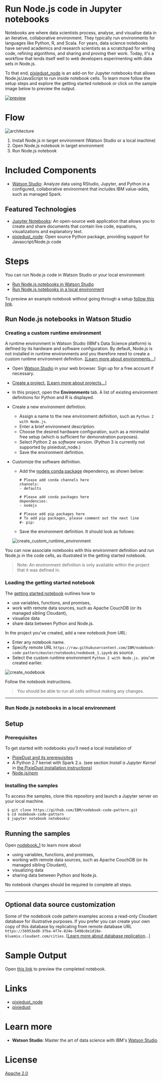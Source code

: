 # Run Node.js code in Jupyter notebooks

Notebooks are where data scientists process, analyse, and visualise data in an iterative, collaborative environment. They typically run environments for languages like Python, R, and Scala. For years, data science notebooks have served academics and research scientists as a scratchpad for writing code, refining algorithms, and sharing and proving their work. Today, it's a workflow that lends itself well to web developers experimenting with data sets in Node.js.

To that end, [pixiedust_node](https://github.com/ibm-watson-data-lab/pixiedust_node) is an add-on for Jupyter notebooks that allows Node.js/JavaScript to run inside notebook cells. To learn more follow the setup steps and explore the getting started notebook or click on the sample image below to preview the output.

[![preview](/notebooks/images/notebook_preview.png)](/notebooks/nodebook_1.ipynb)

# Flow

![architecture](/notebooks/images/architecture.png)

1. Install Node.js in target environment (Watson Studio or a local machine)
2. Open Node.js notebook in target environment
3. Run Node.js notebook

# Included Components
* [Watson Studio](https://datascience.ibm.com): Analyze data using RStudio, Jupyter, and Python in a configured, collaborative environment that includes IBM value-adds, such as managed Spark.

## Featured Technologies
* [Jupyter Notebooks](http://jupyter.org/): An open-source web application that allows you to create and share documents that contain live code, equations, visualizations and explanatory text.
* [pixiedust_node](https://github.com/ibm-watson-data-lab/pixiedust_node): Open source Python package, providing support for Javascript/Node.js code

# Steps

You can run Node.js code in Watson Studio or your local environment:
* [Run Node.js notebooks in Watson Studio](#cloud)
* [Run Node.js notebooks in a local environment](#real_world)

To preview an example notebook without going through a setup [follow this link](#preview).

## Run Node.js notebooks in Watson Studio
<a name="cloud"></a>

### Creating a custom runtime environment

A runtime environment in Watson Studio (IBM's Data Science platform) is defined by its hardware and software configuration. By default, Node.js is not installed in runtime environments and you therefore need to create a custom runtime environment definition. [[Learn more about environments...]](https://dataplatform.ibm.com/docs/content/analyze-data/notebook-environments.html)

 * Open [Watson Studio](https://datascience.ibm.com) in your web browser. Sign up for a free account if necessary.
 * [Create a project.](https://dataplatform.ibm.com/projects?context=analytics) [[Learn more about projects...]](https://dataplatform.ibm.com/docs/content/manage-data/manage-projects.html)
 * In this project, open the **Environments** tab. A list of existing environment definitions for Python and R is displayed.
 * Create a new environment definition.
   * Assign a name to the new environment definition, such as `Python 2 with Node.js`.
   * Enter a brief environment description.
   * Choose the desired hardware configuration, such as a minimalist free setup (which is sufficient for demonstration purposes).
   * Select Python 2 as _software version_. (Python 3 is currently not supported by pixiedust_node.)
   * Save the environment definition.
 * Customize the software definition.  
   * Add the [nodejs conda package](https://anaconda.org/anaconda/nodejs) dependency, as shown below:
     ```
     # Please add conda channels here
     channels:
     - defaults

     # Please add conda packages here
     dependencies:
     - nodejs

     # Please add pip packages here
     # To add pip packages, please comment out the next line
     #- pip:
     ```
   * Save the environment definition. It should look as follows:
 
    ![create_custom_runtime_environment](/notebooks/images/new_custom_environment.png)
    
  You can now associate notebooks with this environment definition and run Node.js in the code cells, as illustrated in the getting started notebook. 
  > Note: An environment definition is only available within the project that it was defined in. 
   
### Loading the getting started notebook

The [getting started notebook](notebooks/nodebook_1.ipynb) outlines how to
   * use variables, functions, and promises,
   * work with remote data sources, such as Apache CouchDB (or its managed sibling Cloudant),
   * visualize data
   * share data between Python and Node.js.
   
In the project you've created, add a new notebook _from URL_:
  * Enter any notebook name.
  * Specify remote URL `https://raw.githubusercontent.com/IBM/nodebook-code-pattern/master/notebooks/nodebook_1.ipynb` as source.
  * Select the custom runtime environment `Python 2 with Node.js.` you've created earlier. 

   ![create_nodebook](/notebooks/images/new_notebook_custom_environment.png)

Follow the notebook instructions.
> You should be able to run all cells without making any changes.

***
<a name="real_world"></a>
### Run Node.js notebooks in a local environment
## Setup

### Prerequisites
To get started with nodebooks you'll need a local installation of
 
 * [PixieDust and its prerequisites](https://ibm-watson-data-lab.github.io/pixiedust/install.html)
 * A Python 2.7 kernel with Spark 2.x. (see section *Install a Jupyter Kernel* in [the PixieDust installation instructions](https://ibm-watson-data-lab.github.io/pixiedust/install.html))
 * [Node.js/npm](https://nodejs.org/en/download/)


### Installing the samples

To access the samples, clone this repository and launch a Jupyter server on your local machine.

```
 $ git clone https://github.com/IBM/nodebook-code-pattern.git
 $ cd nodebook-code-pattern
 $ jupyter notebook notebooks/
```

## Running the samples

Open [nodebook_1](notebooks/nodebook_1.ipynb) to learn more about

 * using variables, functions, and promises,
 * working with remote data sources, such as Apache CouchDB (or its managed sibling Cloudant),
 * visualizing data
 * sharing data between Python and Node.js.

No notebook changes should be required to complete all steps.

***

## Optional data source customization

Some of the nodebook code pattern examples access a read-only Cloudant database for illustrative purposes. If you prefer you can create your own copy of this database by replicating from remote database URL `https://56953ed8-3fba-4f7e-824e-5498c8e1d18e-bluemix.cloudant.com/cities`. [[Learn more about database replication](https://developer.ibm.com/clouddataservices/docs/cloudant/replication/)...]

# Sample Output
<a name="preview"></a>

Open [this link](/notebooks/nodebook_1.ipynb) to preview the completed notebook.

# Links
* [pixiedust_node](https://github.com/ibm-watson-data-lab/pixiedust_node)
* [pixiedust](https://github.com/ibm-watson-data-lab/pixiedust)

# Learn more
* **Watson Studio**: Master the art of data science with IBM's [Watson Studio](https://datascience.ibm.com/)

# License

[Apache 2.0](LICENSE)
